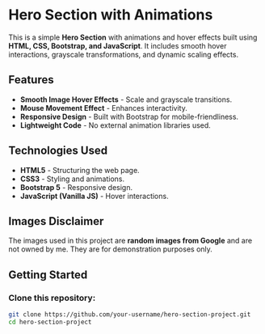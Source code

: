 #  Hero Section with Animations

This is a simple **Hero Section** with animations and hover effects built using **HTML, CSS, Bootstrap, and JavaScript**. It includes smooth hover interactions, grayscale transformations, and dynamic scaling effects.

##  Features
- **Smooth Image Hover Effects** - Scale and grayscale transitions.
- **Mouse Movement Effect** - Enhances interactivity.
- **Responsive Design** - Built with Bootstrap for mobile-friendliness.
- **Lightweight Code** - No external animation libraries used.

##  Technologies Used
- **HTML5** - Structuring the web page.
- **CSS3** - Styling and animations.
- **Bootstrap 5** - Responsive design.
- **JavaScript (Vanilla JS)** - Hover interactions.

## Images Disclaimer
The images used in this project are **random images from Google** and are not owned by me. They are for demonstration purposes only.

##  Getting Started
###  Clone this repository:
```sh
git clone https://github.com/your-username/hero-section-project.git
cd hero-section-project
